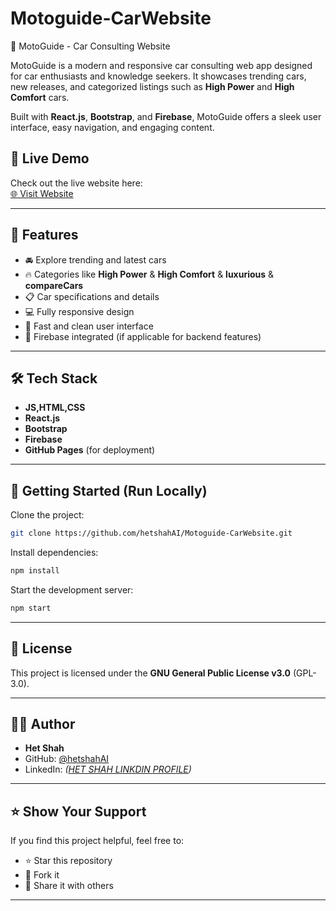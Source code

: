 # Motoguide-CarWebsite

🚗 MotoGuide - Car Consulting Website

MotoGuide is a modern and responsive car consulting web app designed for car enthusiasts and knowledge seekers. It showcases trending cars, new releases, and categorized listings such as **High Power** and **High Comfort** cars.

Built with **React.js**, **Bootstrap**, and **Firebase**, MotoGuide offers a sleek user interface, easy navigation, and engaging content.

## 🔗 Live Demo
Check out the live website here:  
[🌐 Visit Website](https://hetshahAI.github.io/Motoguide-CarWebsite/)

---

## 📂 Features
- 🚘 Explore trending and latest cars  
- 🔥 Categories like **High Power** & **High Comfort** & **luxurious** & **compareCars**
- 📋 Car specifications and details  
- 💻 Fully responsive design  
- 🚀 Fast and clean user interface  
- 🔐 Firebase integrated (if applicable for backend features)

---

## 🛠️ Tech Stack
- **JS,HTML,CSS**
- **React.js**
- **Bootstrap**
- **Firebase**
- **GitHub Pages** (for deployment)

---

## 🚀 Getting Started (Run Locally)
Clone the project:
```bash
git clone https://github.com/hetshahAI/Motoguide-CarWebsite.git
````

Install dependencies:

```bash
npm install
```

Start the development server:

```bash
npm start
```

---

## 📄 License

This project is licensed under the **GNU General Public License v3.0** (GPL-3.0).

---

## 👨‍💻 Author

* **Het Shah**
* GitHub: [@hetshahAI](https://github.com/hetshahAI)
* LinkedIn: *([HET SHAH LINKDIN PROFILE](https://www.linkedin.com/in/hetshah-AI-tech/))*

---

## ⭐ Show Your Support

If you find this project helpful, feel free to:

* ⭐ Star this repository
* 🍴 Fork it
* 🔗 Share it with others

---


